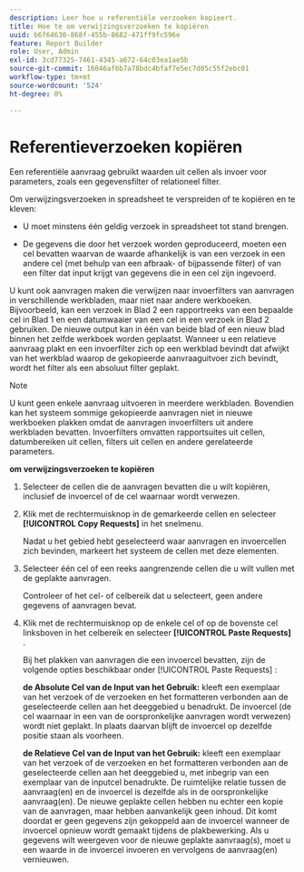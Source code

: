 ```yaml
---
description: Leer hoe u referentiële verzoeken kopieert.
title: Hoe te om verwijzingsverzoeken te kopiëren
uuid: b6f64630-868f-455b-8682-471ff9fc596e
feature: Report Builder
role: User, Admin
exl-id: 3cd77325-7461-4345-a672-64c03ea1ae5b
source-git-commit: 16046af6b7a78bdc4bfaf7e5ec7d05c55f2ebc01
workflow-type: tm+mt
source-wordcount: '524'
ht-degree: 0%

---
```


# Referentieverzoeken kopiëren

Een referentiële aanvraag gebruikt waarden uit cellen als invoer voor parameters, zoals een gegevensfilter of relationeel filter.

Om verwijzingsverzoeken in spreadsheet te verspreiden of te kopiëren en te kleven:

* U moet minstens één geldig verzoek in spreadsheet tot stand brengen.

* De gegevens die door het verzoek worden geproduceerd, moeten een cel bevatten waarvan de waarde afhankelijk is van een verzoek in een andere cel (met behulp van een afbraak- of bijpassende filter) of van een filter dat input krijgt van gegevens die in een cel zijn ingevoerd.

U kunt ook aanvragen maken die verwijzen naar invoerfilters van aanvragen in verschillende werkbladen, maar niet naar andere werkboeken. Bijvoorbeeld, kan een verzoek in Blad 2 een rapportreeks van een bepaalde cel in Blad 1 en een datumwaaier van een cel in een verzoek in Blad 2 gebruiken. De nieuwe output kan in één van beide blad of een nieuw blad binnen het zelfde werkboek worden geplaatst. Wanneer u een relatieve aanvraag plakt en een invoerfilter zich op een werkblad bevindt dat afwijkt van het werkblad waarop de gekopieerde aanvraaguitvoer zich bevindt, wordt het filter als een absoluut filter geplakt.

>[!NOTE]
>
>U kunt geen enkele aanvraag uitvoeren in meerdere werkbladen. Bovendien kan het systeem sommige gekopieerde aanvragen niet in nieuwe werkboeken plakken omdat de aanvragen invoerfilters uit andere werkbladen bevatten. Invoerfilters omvatten rapportsuites uit cellen, datumbereiken uit cellen, filters uit cellen en andere gerelateerde parameters.

**om verwijzingsverzoeken te kopiëren**

1. Selecteer de cellen die de aanvragen bevatten die u wilt kopiëren, inclusief de invoercel of de cel waarnaar wordt verwezen.
1. Klik met de rechtermuisknop in de gemarkeerde cellen en selecteer **[!UICONTROL Copy Requests]** in het snelmenu.

   Nadat u het gebied hebt geselecteerd waar aanvragen en invoercellen zich bevinden, markeert het systeem de cellen met deze elementen.
1. Selecteer één cel of een reeks aangrenzende cellen die u wilt vullen met de geplakte aanvragen.

   Controleer of het cel- of celbereik dat u selecteert, geen andere gegevens of aanvragen bevat.
1. Klik met de rechtermuisknop op de enkele cel of op de bovenste cel linksboven in het celbereik en selecteer **[!UICONTROL Paste Requests]** .

   Bij het plakken van aanvragen die een invoercel bevatten, zijn de volgende opties beschikbaar onder [!UICONTROL Paste Requests] :

   **de Absolute Cel van de Input van het Gebruik:** kleeft een exemplaar van het verzoek of de verzoeken en het formatteren verbonden aan de geselecteerde cellen aan het deeggebied u benadrukt. De invoercel (de cel waarnaar in een van de oorspronkelijke aanvragen wordt verwezen) wordt niet geplakt. In plaats daarvan blijft de invoercel op dezelfde positie staan als voorheen.

   **de Relatieve Cel van de Input van het Gebruik:** kleeft een exemplaar van het verzoek of de verzoeken en het formatteren verbonden aan de geselecteerde cellen aan het deeggebied u, met inbegrip van een exemplaar van de inputcel benadrukte. De ruimtelijke relatie tussen de aanvraag(en) en de invoercel is dezelfde als in de oorspronkelijke aanvraag(en). De nieuwe geplakte cellen hebben nu echter een kopie van de aanvragen, maar hebben aanvankelijk geen inhoud. Dit komt doordat er geen gegevens zijn gekoppeld aan de invoercel wanneer de invoercel opnieuw wordt gemaakt tijdens de plakbewerking. Als u gegevens wilt weergeven voor de nieuwe geplakte aanvraag(s), moet u een waarde in de invoercel invoeren en vervolgens de aanvraag(en) vernieuwen.
